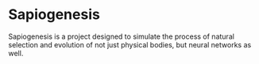 # Sapiogenesis
Sapiogenesis is a project designed to simulate the process of natural selection and evolution of not just physical bodies, but neural networks as well.

